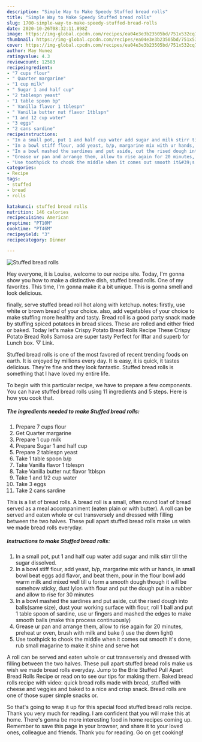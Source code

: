 ```yaml
---
description: "Simple Way to Make Speedy Stuffed bread rolls"
title: "Simple Way to Make Speedy Stuffed bread rolls"
slug: 1700-simple-way-to-make-speedy-stuffed-bread-rolls
date: 2020-10-26T08:32:11.898Z
image: https://img-global.cpcdn.com/recipes/ea04e3e3b23505bd/751x532cq70/stuffed-bread-rolls-recipe-main-photo.jpg
thumbnail: https://img-global.cpcdn.com/recipes/ea04e3e3b23505bd/751x532cq70/stuffed-bread-rolls-recipe-main-photo.jpg
cover: https://img-global.cpcdn.com/recipes/ea04e3e3b23505bd/751x532cq70/stuffed-bread-rolls-recipe-main-photo.jpg
author: May Nunez
ratingvalue: 4.3
reviewcount: 12583
recipeingredient:
- "7 cups flour"
- " Quarter margarine"
- "1 cup milk"
- " Sugar 1 and half cup"
- "2 tablespn yeast"
- "1 table spoon bp"
- " Vanilla flavor 1 tblespn"
- " Vanilla butter nut flavor 1tblspn"
- "1 and 12 cup water"
- "3 eggs"
- "2 cans sardine"
recipeinstructions:
- "In a small pot, put 1 and half cup water add sugar and milk stirr till the sugar dissolved."
- "In a bowl stiff flour, add yeast, b/p, margarine mix with ur hands, in small bowl beat eggs add flavor, and beat them, pour in the flour bowl add warm milk and mixed well till u form a smooth dough though it will be somehow sticky, dust lylon with flour and put the dough put in a rubber and allow to rise for 30 minutes"
- "In a bowl mashed the sardines and put aside, cut the rised dough into balls(same size), dust your working surface with flour, roll 1 ball and put 1 table spoon of sardine, use ur fingers and mashed the edges to make smooth balls (make this process continuously)"
- "Grease ur pan and arrange them, allow to rise again for 20 minutes, preheat ur oven, brush with milk and bake (i use the down light)"
- "Use toothpick to chook the middle when it comes out smooth it&#39;s done, rub small magarine to make it shine and serve hot"
categories:
- Recipe
tags:
- stuffed
- bread
- rolls

katakunci: stuffed bread rolls 
nutrition: 146 calories
recipecuisine: American
preptime: "PT10M"
cooktime: "PT46M"
recipeyield: "3"
recipecategory: Dinner

---
```



![Stuffed bread rolls](https://img-global.cpcdn.com/recipes/ea04e3e3b23505bd/751x532cq70/stuffed-bread-rolls-recipe-main-photo.jpg)

Hey everyone, it is Louise, welcome to our recipe site. Today, I'm gonna show you how to make a distinctive dish, stuffed bread rolls. One of my favorites. This time, I'm gonna make it a bit unique. This is gonna smell and look delicious.

finally, serve stuffed bread roll hot along with ketchup. notes: firstly, use white or brown bread of your choice. also, add vegetables of your choice to make stuffing more healthy and tasty. Bread roll is a good party snack made by stuffing spiced potatoes in bread slices. These are rolled and either fried or baked. Today let&#39;s make Crispy Potato Bread Rolls Recipe These Crispy Potato Bread Rolls Samosa are super tasty Perfect for Iftar and superb for Lunch box. ▽ Link.

Stuffed bread rolls is one of the most favored of recent trending foods on earth. It is enjoyed by millions every day. It is easy, it is quick, it tastes delicious. They're fine and they look fantastic. Stuffed bread rolls is something that I have loved my entire life.


To begin with this particular recipe, we have to prepare a few components. You can have stuffed bread rolls using 11 ingredients and 5 steps. Here is how you cook that.

<!--inarticleads1-->

##### The ingredients needed to make Stuffed bread rolls:

1. Prepare 7 cups flour
1. Get  Quarter margarine
1. Prepare 1 cup milk
1. Prepare  Sugar 1 and half cup
1. Prepare 2 tablespn yeast
1. Take 1 table spoon b/p
1. Take  Vanilla flavor 1 tblespn
1. Take  Vanilla butter nut flavor 1tblspn
1. Take 1 and 1/2 cup water
1. Take 3 eggs
1. Take 2 cans sardine


This is a list of bread rolls. A bread roll is a small, often round loaf of bread served as a meal accompaniment (eaten plain or with butter). A roll can be served and eaten whole or cut transversely and dressed with filling between the two halves. These pull apart stuffed bread rolls make us wish we made bread rolls everyday. 

<!--inarticleads2-->

##### Instructions to make Stuffed bread rolls:

1. In a small pot, put 1 and half cup water add sugar and milk stirr till the sugar dissolved.
1. In a bowl stiff flour, add yeast, b/p, margarine mix with ur hands, in small bowl beat eggs add flavor, and beat them, pour in the flour bowl add warm milk and mixed well till u form a smooth dough though it will be somehow sticky, dust lylon with flour and put the dough put in a rubber and allow to rise for 30 minutes
1. In a bowl mashed the sardines and put aside, cut the rised dough into balls(same size), dust your working surface with flour, roll 1 ball and put 1 table spoon of sardine, use ur fingers and mashed the edges to make smooth balls (make this process continuously)
1. Grease ur pan and arrange them, allow to rise again for 20 minutes, preheat ur oven, brush with milk and bake (i use the down light)
1. Use toothpick to chook the middle when it comes out smooth it&#39;s done, rub small magarine to make it shine and serve hot


A roll can be served and eaten whole or cut transversely and dressed with filling between the two halves. These pull apart stuffed bread rolls make us wish we made bread rolls everyday. Jump to the Brie Stuffed Pull Apart Bread Rolls Recipe or read on to see our tips for making them. Baked bread rolls recipe with video: quick bread rolls made with bread, stuffed with cheese and veggies and baked to a nice and crisp snack. Bread rolls are one of those super simple snacks or. 

So that's going to wrap it up for this special food stuffed bread rolls recipe. Thank you very much for reading. I am confident that you will make this at home. There's gonna be more interesting food in home recipes coming up. Remember to save this page in your browser, and share it to your loved ones, colleague and friends. Thank you for reading. Go on get cooking!
